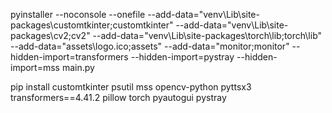 pyinstaller --noconsole --onefile --add-data="venv\Lib\site-packages\customtkinter;customtkinter" --add-data="venv\Lib\site-packages\cv2;cv2" --add-data="venv\Lib\site-packages\torch\lib;torch\lib" --add-data="assets\logo.ico;assets" --add-data="monitor;monitor" --hidden-import=transformers --hidden-import=pystray --hidden-import=mss main.py

pip install customtkinter psutil mss opencv-python pyttsx3 transformers==4.41.2 pillow torch pyautogui pystray
